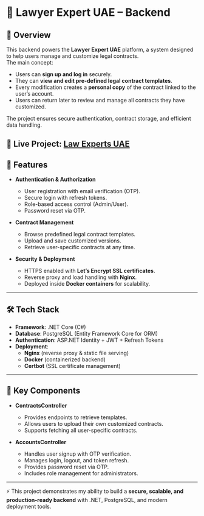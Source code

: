 # 📄 Lawyer Expert UAE – Backend

## 🔹 Overview  
This backend powers the **Lawyer Expert UAE** platform, a system designed to help users manage and customize legal contracts.  
The main concept:  
- Users can **sign up and log in** securely.  
- They can **view and edit pre-defined legal contract templates**.  
- Every modification creates a **personal copy** of the contract linked to the user’s account.  
- Users can return later to review and manage all contracts they have customized.

The project ensures secure authentication, contract storage, and efficient data handling.

🔗 **Live Project:** [Law Experts UAE](https://lawexpertsuae.com/home)
---

## 🚀 Features  
- **Authentication & Authorization**  
  - User registration with email verification (OTP).  
  - Secure login with refresh tokens.  
  - Role-based access control (Admin/User).  
  - Password reset via OTP.  

- **Contract Management**  
  - Browse predefined legal contract templates.  
  - Upload and save customized versions.  
  - Retrieve user-specific contracts at any time.  

- **Security & Deployment**  
  - HTTPS enabled with **Let’s Encrypt SSL certificates**.  
  - Reverse proxy and load handling with **Nginx**.  
  - Deployed inside **Docker containers** for scalability.  

---

## 🛠 Tech Stack  
- **Framework**: .NET Core (C#)  
- **Database**: PostgreSQL (Entity Framework Core for ORM)  
- **Authentication**: ASP.NET Identity + JWT + Refresh Tokens  
- **Deployment**:  
  - **Nginx** (reverse proxy & static file serving)  
  - **Docker** (containerized backend)  
  - **Certbot** (SSL certificate management)  

---

## 📂 Key Components  
- **ContractsController**  
  - Provides endpoints to retrieve templates.  
  - Allows users to upload their own customized contracts.  
  - Supports fetching all user-specific contracts.  

- **AccountsController**  
  - Handles user signup with OTP verification.  
  - Manages login, logout, and token refresh.  
  - Provides password reset via OTP.  
  - Includes role management for administrators.  

---


⚡ This project demonstrates my ability to build a **secure, scalable, and production-ready backend** with .NET, PostgreSQL, and modern deployment tools.
